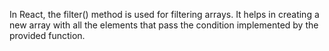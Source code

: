 In React, the filter() method is used for filtering arrays. It helps in creating a new array with all the elements that pass the condition implemented by the provided function.
